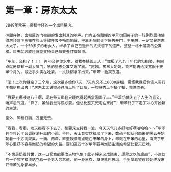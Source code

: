 # 第一章：房东太太

    2049年秋天，帝都十环的一个出租屋内。

    砰蹦砰蹦，出租屋的门被砸的发出刺耳的响声。门内正在酣睡的甲苯也因房子的一阵剧烈震动使得房顶落下灰撒在脸上导致呼吸不畅而惊醒。甲苯无奈的走下床去开门，不用想，一定又是房东太太了，一个50多岁的老女人，继承了自己已逝世的丈夫留下的遗产，整整一栋十层高的公寓楼。每天就收收租就能支持自己每天去打牌赌博。

    “甲苯，交租了！！！ 再不交停你水电，给我卷铺盖走人！”像极了八九十年代的包租婆，共同点就是都有一副大嗓门，吼的整栋公寓又震了震。“阿姨，房东大奶奶，能不能再给我宽限十天半个月的，最近手头实在吃紧，一文钱都拿不出来。”甲苯一脸哭丧道。

    “滚！上次你就拖了三个月，这次最多给你7天，7天内交不上8000房租，甭怪我我把你连人带行李都给扔出去！”房东太太说完还往墙上吐了口痰，一脸横肉上下抽了抽，愤懑而去。

    “我要去哪凑这八千啊，现在每天都且只能吃得起两盒泡面了。。。”甲苯仿佛失去了人生的意义，唉声怨气道。“算了，虽然我觉得没必要，但总比整天死宅在家好”，甲苯终于下定了决心开始新的生活。

    窗外，风和日丽，万里无云。

    “看看，看看，老天都看不下去了，都要来支持我一波，今天天气儿多好哇好啊哈哈哈～～”甲苯甚至哼起了音调逐渐升高的小调。不料，天上竟突然黯淡了下来，数朵不知从何而来的黑云开始朝着一个方向聚集。一滴，两滴，直至数滴雨点砸在甲苯的身上，却刺在甲苯的心里，浇灭了甲苯心里好不容易燃起的希望的火苗。要知道四十岁甲苯要再燃起生活的希望比登天还难。

    “不愧是奶尊转世，这一口奶竟能更改天地气象！此子将来必成隐患，须除之以防后患”，不远处的一个写字楼顶站立着一个男人念念道。他一身黑衣，身披紫色披风，手里拿着望远镜始终没离开甲苯的身影半步。

